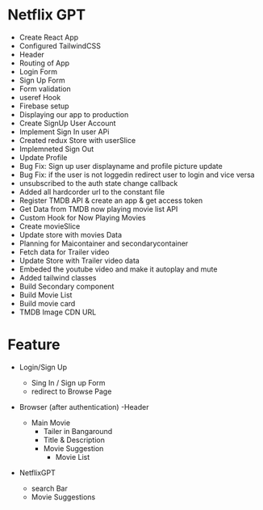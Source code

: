 # Netflix GPT

- Create React App
- Configured TailwindCSS
- Header
- Routing of App
- Login Form
- Sign Up Form
- Form validation
- useref Hook
- Firebase setup
- Displaying our app to production
- Create SignUp User Account
- Implement Sign In user APi
- Created redux Store with userSlice
- Implemneted Sign Out
- Update Profile
- Bug Fix: Sign up user displayname and profile picture update
- Bug Fix: if the user is not loggedin redirect user to login and vice versa
- unsubscribed to the auth state change callback
- Added all hardcorder url to the constant file
- Register TMDB API & create an app & get access token
- Get Data from TMDB now playing movie list API
- Custom Hook for Now Playing Movies
- Create movieSlice
- Update store with movies Data
- Planning for Maicontainer and secondarycontainer
- Fetch data for Trailer video
- Update Store with Trailer video data
- Embeded the youtube video and make it autoplay and mute
- Added tailwind classes
- Build Secondary component
- Build Movie List
- Build movie card
- TMDB Image CDN URL

# Feature

- Login/Sign Up
  - Sing In / Sign up Form
  - redirect to Browse Page
- Browser (after authentication)
  -Header

  - Main Movie
    - Tailer in Bangaround
    - Title & Description
    - Movie Suggestion
      - Movie List

- NetflixGPT
  - search Bar
  - Movie Suggestions
